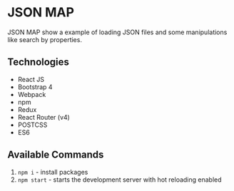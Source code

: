 # JSON MAP

JSON MAP show a example of loading JSON files and some manipulations like search by properties.

## Technologies

+ React JS
+ Bootstrap 4
+ Webpack
+ npm
+ Redux
+ React Router (v4)
+ POSTCSS
+ ES6

## Available Commands

1. `npm i` - install packages
1. `npm start` - starts the development server with hot reloading enabled
